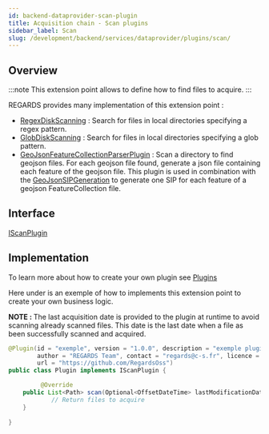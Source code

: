 ```yaml
---
id: backend-dataprovider-scan-plugin
title: Acquisition chain - Scan plugins
sidebar_label: Scan
slug: /development/backend/services/dataprovider/plugins/scan/
---
```



## Overview

:::note
This extension point allows to define how to find files to acquire.
:::

REGARDS provides many implementation of this extension point :
 - [RegexDiskScanning](https://github.com/RegardsOss/regards-backend/blob/master/rs-dataprovider/acquisition/acquisition-service/src/main/java/fr/cnes/regards/modules/acquisition/service/plugins/RegexDiskScanning.java) : Search for files in local directories specifying a regex pattern.
 - [GlobDiskScanning](https://github.com/RegardsOss/regards-backend/blob/master/rs-dataprovider/acquisition/acquisition-service/src/main/java/fr/cnes/regards/modules/acquisition/service/plugins/GlobDiskScanning.java) : Search for files in local directories specifying a glob pattern.
 - [GeoJsonFeatureCollectionParserPlugin](https://github.com/RegardsOss/regards-backend/blob/master/rs-dataprovider/acquisition/acquisition-service/src/main/java/fr/cnes/regards/modules/acquisition/service/plugins/GeoJsonFeatureCollectionParserPlugin.java) : Scan a directory to find geojson files. For each geojson file found, generate a json file containing each feature of the geojson file. This plugin is used in combination with the [GeoJsonSIPGeneration](https://github.com/RegardsOss/regards-backend/blob/master/rs-dataprovider/acquisition/acquisition-service/src/main/java/fr/cnes/regards/modules/acquisition/service/plugins/GeoJsonSIPGeneration.java) to generate one SIP for each feature of a geojson FeatureCollection file.


## Interface

   [IScanPlugin](https://github.com/RegardsOss/regards-backend/blob/master/rs-dataprovider/acquisition/acquisition-domain/src/main/java/fr/cnes/regards/modules/acquisition/plugins/IScanPlugin.java)

## Implementation

To learn more about how to create your own plugin see [Plugins](../../../framework/modules/plugins.md)

Here under is an exemple of how to implements this extension point to create your own business logic.

<b>NOTE : </b> The last acquisition date is provided to the plugin at runtime to avoid scanning already scanned files. This date is the last date when a file as been successfully scanned and acquired.

```java
@Plugin(id = "exemple", version = "1.0.0", description = "exemple plugin",
        author = "REGARDS Team", contact = "regards@c-s.fr", licence = "LGPLv3.0", owner = "CSSI",
        url = "https://github.com/RegardsOss")
public class Plugin implements IScanPlugin {

         @Override
    public List<Path> scan(Optional<OffsetDateTime> lastModificationDate) throws ModuleException {
            // Return files to acquire
    }
   
}
```
